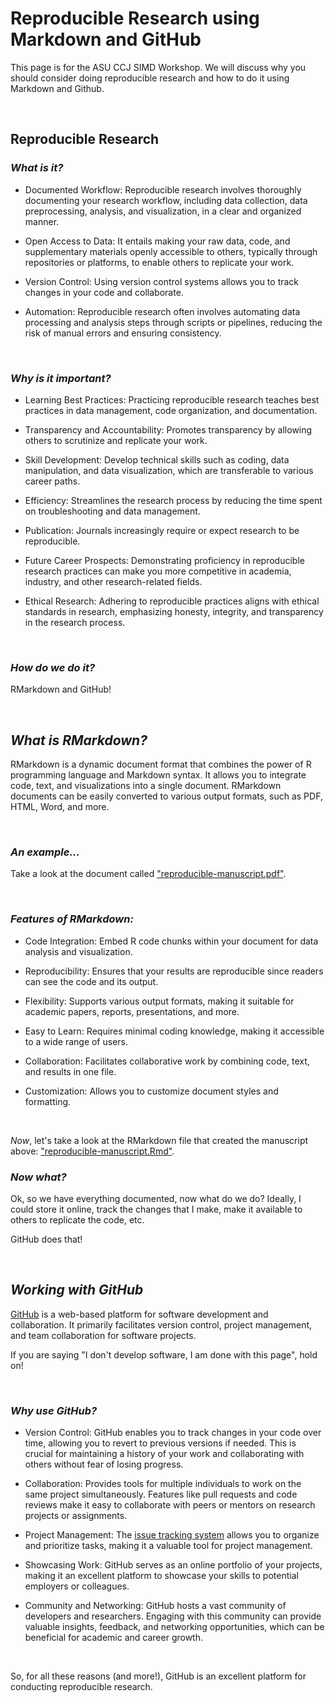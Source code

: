 # **Reproducible Research using Markdown and GitHub**

This page is for the ASU CCJ SIMD Workshop. We will discuss why you should consider doing reproducible research and how to do it using Markdown and Github.

<br>

## **Reproducible Research**

### *What is it?*  

  + Documented Workflow: Reproducible research involves thoroughly documenting your research workflow, including data collection, data preprocessing, analysis, and visualization, in a clear and organized manner.
  
  + Open Access to Data: It entails making your raw data, code, and supplementary materials openly accessible to others, typically through repositories or platforms, to enable others to replicate your work.
  
  + Version Control: Using version control systems allows you to track changes in your code and collaborate.
  
  + Automation: Reproducible research often involves automating data processing and analysis steps through scripts or pipelines, reducing the risk of manual errors and ensuring consistency.

<br>

### *Why is it important?*  

  + Learning Best Practices: Practicing reproducible research teaches best practices in data management, code organization, and documentation.
  
  + Transparency and Accountability: Promotes transparency by allowing others to scrutinize and replicate your work.
  
  + Skill Development: Develop technical skills such as coding, data manipulation, and data visualization, which are transferable to various career paths.
  
  + Efficiency: Streamlines the research process by reducing the time spent on troubleshooting and data management.
  
  + Publication: Journals increasingly require or expect research to be reproducible.
  
  + Future Career Prospects: Demonstrating proficiency in reproducible research practices can make you more competitive in academia, industry, and other research-related fields.
  
  + Ethical Research: Adhering to reproducible practices aligns with ethical standards in research, emphasizing honesty, integrity, and transparency in the research process.
  
<br>

### *How do we do it?*

RMarkdown and GitHub!

<br>

## *What is RMarkdown?*

RMarkdown is a dynamic document format that combines the power of R programming language and Markdown syntax. It allows you to integrate code, text, and visualizations into a single document. RMarkdown documents can be easily converted to various output formats, such as PDF, HTML, Word, and more.  

<br>

### *An example...*

Take a look at the document called ["reproducible-manuscript.pdf"](reproducible-manuscript.pdf).

<br>

### *Features of RMarkdown:* 

  + Code Integration: Embed R code chunks within your document for data analysis and visualization.
 
  + Reproducibility: Ensures that your results are reproducible since readers can see the code and its output.
 
  + Flexibility: Supports various output formats, making it suitable for academic papers, reports, presentations, and more.
 
  + Easy to Learn: Requires minimal coding knowledge, making it accessible to a wide range of users.
 
  + Collaboration: Facilitates collaborative work by combining code, text, and results in one file.
 
  + Customization: Allows you to customize document styles and formatting.

<br>

*Now*, let's take a look at the RMarkdown file that created the manuscript above: ["reproducible-manuscript.Rmd"](reproducible-manuscript.Rmd).

### *Now what?*

Ok, so we have everything documented, now what do we do? Ideally, I could store it online, track the changes that I make, make it available to others to replicate the code, etc.

GitHub does that!

<br>

## ***Working with GitHub***

[GitHub](https://github.com/) is a web-based platform for software development and collaboration. It primarily facilitates version control, project management, and team collaboration for software projects.

If you are saying "I don't develop software, I am done with this page", hold on!

<br>

### *Why use GitHub?*

  + Version Control: GitHub enables you to track changes in your code over time, allowing you to revert to previous versions if needed. This is crucial for maintaining a history of your work and collaborating with others without fear of losing progress.
  
  + Collaboration: Provides tools for multiple individuals to work on the same project simultaneously. Features like pull requests and code reviews make it easy to collaborate with peers or mentors on research projects or assignments. 
  
  + Project Management: The [issue tracking system](https://github.com/jacobtnyoung/reproducible-research/issues) allows you to organize and prioritize tasks, making it a valuable tool for project management.
  
  + Showcasing Work: GitHub serves as an online portfolio of your projects, making it an excellent platform to showcase your skills to potential employers or colleagues.
  
  + Community and Networking: GitHub hosts a vast community of developers and researchers. Engaging with this community can provide valuable insights, feedback, and networking opportunities, which can be beneficial for academic and career growth.
  
<br>

So, for all these reasons (and more!), GitHub is an excellent platform for conducting reproducible research.
